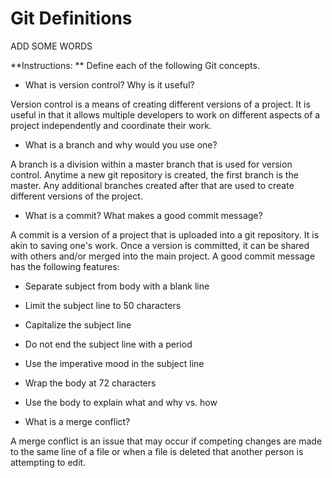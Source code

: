 # Git Definitions

ADD SOME WORDS

**Instructions: ** Define each of the following Git concepts.

* What is version control?  Why is it useful?

Version control is a means of creating different versions of a project. It is useful in that it allows multiple developers to work on different aspects of a project independently and coordinate their work.

* What is a branch and why would you use one?

A branch is a division within a master branch that is used for version control. Anytime a new git repository is created, the first branch is the master. Any additional branches created after that are used to create different versions of the project.

* What is a commit? What makes a good commit message?

A commit is a version of a project that is uploaded into a git repository. It is akin to saving one's work. Once a version is committed, it can be shared with others and/or merged into the main project. A good commit message has the following features:

* Separate subject from body with a blank line
* Limit the subject line to 50 characters
* Capitalize the subject line
* Do not end the subject line with a period
* Use the imperative mood in the subject line
* Wrap the body at 72 characters
* Use the body to explain what and why vs. how

* What is a merge conflict?

A merge conflict is an issue that may occur if competing changes are made to the same line of a file or when a file is deleted that another person is attempting to edit.